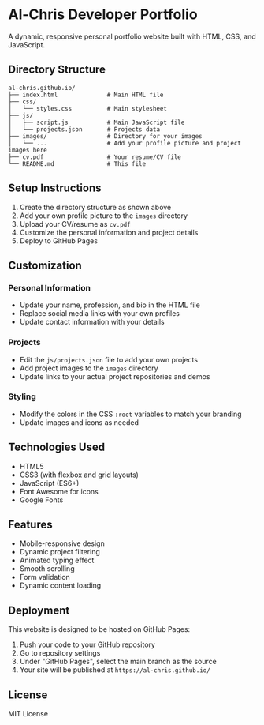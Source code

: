 # Al-Chris Developer Portfolio

A dynamic, responsive personal portfolio website built with HTML, CSS, and JavaScript.

## Directory Structure

```
al-chris.github.io/
├── index.html              # Main HTML file
├── css/
│   └── styles.css          # Main stylesheet
├── js/
│   ├── script.js           # Main JavaScript file
│   └── projects.json       # Projects data
├── images/                 # Directory for your images
│   └── ...                 # Add your profile picture and project images here
├── cv.pdf                  # Your resume/CV file
└── README.md               # This file
```

## Setup Instructions

1. Create the directory structure as shown above
2. Add your own profile picture to the `images` directory
3. Upload your CV/resume as `cv.pdf`
4. Customize the personal information and project details
5. Deploy to GitHub Pages

## Customization

### Personal Information
- Update your name, profession, and bio in the HTML file
- Replace social media links with your own profiles
- Update contact information with your details

### Projects
- Edit the `js/projects.json` file to add your own projects
- Add project images to the `images` directory
- Update links to your actual project repositories and demos

### Styling
- Modify the colors in the CSS `:root` variables to match your branding
- Update images and icons as needed

## Technologies Used

- HTML5
- CSS3 (with flexbox and grid layouts)
- JavaScript (ES6+)
- Font Awesome for icons
- Google Fonts

## Features

- Mobile-responsive design
- Dynamic project filtering
- Animated typing effect
- Smooth scrolling
- Form validation
- Dynamic content loading

## Deployment

This website is designed to be hosted on GitHub Pages:

1. Push your code to your GitHub repository
2. Go to repository settings
3. Under "GitHub Pages", select the main branch as the source
4. Your site will be published at `https://al-chris.github.io/`

## License

MIT License
